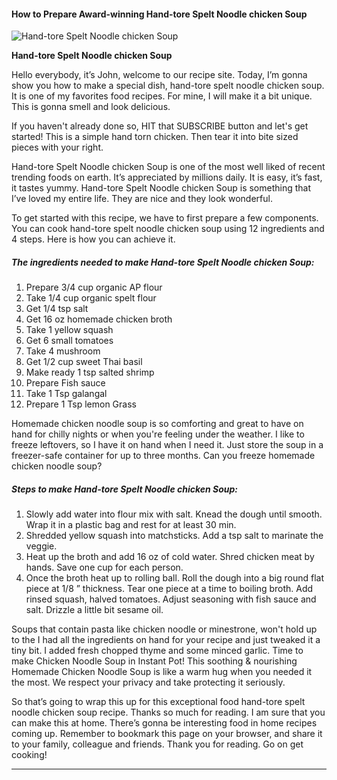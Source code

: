             

#### How to Prepare Award-winning Hand-tore Spelt Noodle chicken Soup

![Hand-tore Spelt Noodle chicken Soup](https://img-global.cpcdn.com/recipes/92e9287d43ec47fb/751x532cq70/hand-tore-spelt-noodle-chicken-soup-recipe-main-photo.jpg)

**Hand-tore Spelt Noodle chicken Soup**

Hello everybody, it’s John, welcome to our recipe site. Today, I’m gonna show you how to make a special dish, hand-tore spelt noodle chicken soup. It is one of my favorites food recipes. For mine, I will make it a bit unique. This is gonna smell and look delicious.

If you haven't already done so, HIT that SUBSCRIBE button and let's get started! This is a simple hand torn chicken. Then tear it into bite sized pieces with your right.

Hand-tore Spelt Noodle chicken Soup is one of the most well liked of recent trending foods on earth. It’s appreciated by millions daily. It is easy, it’s fast, it tastes yummy. Hand-tore Spelt Noodle chicken Soup is something that I’ve loved my entire life. They are nice and they look wonderful.

To get started with this recipe, we have to first prepare a few components. You can cook hand-tore spelt noodle chicken soup using 12 ingredients and 4 steps. Here is how you can achieve it.

##### The ingredients needed to make Hand-tore Spelt Noodle chicken Soup:

1.  Prepare 3/4 cup organic AP flour
2.  Take 1/4 cup organic spelt flour
3.  Get 1/4 tsp salt
4.  Get 16 oz homemade chicken broth
5.  Take 1 yellow squash
6.  Get 6 small tomatoes
7.  Take 4 mushroom
8.  Get 1/2 cup sweet Thai basil
9.  Make ready 1 tsp salted shrimp
10.  Prepare Fish sauce
11.  Take 1 Tsp galangal
12.  Prepare 1 Tsp lemon Grass

Homemade chicken noodle soup is so comforting and great to have on hand for chilly nights or when you're feeling under the weather. I like to freeze leftovers, so I have it on hand when I need it. Just store the soup in a freezer-safe container for up to three months. Can you freeze homemade chicken noodle soup?

##### Steps to make Hand-tore Spelt Noodle chicken Soup:

1.  Slowly add water into flour mix with salt. Knead the dough until smooth. Wrap it in a plastic bag and rest for at least 30 min.
2.  Shredded yellow squash into matchsticks. Add a tsp salt to marinate the veggie.
3.  Heat up the broth and add 16 oz of cold water. Shred chicken meat by hands. Save one cup for each person.
4.  Once the broth heat up to rolling ball. Roll the dough into a big round flat piece at 1/8 ” thickness. Tear one piece at a time to boiling broth. Add rinsed squash, halved tomatoes. Adjust seasoning with fish sauce and salt. Drizzle a little bit sesame oil.

Soups that contain pasta like chicken noodle or minestrone, won't hold up to the I had all the ingredients on hand for your recipe and just tweaked it a tiny bit. I added fresh chopped thyme and some minced garlic. Time to make Chicken Noodle Soup in Instant Pot! This soothing & nourishing Homemade Chicken Noodle Soup is like a warm hug when you needed it the most. We respect your privacy and take protecting it seriously.

So that’s going to wrap this up for this exceptional food hand-tore spelt noodle chicken soup recipe. Thanks so much for reading. I am sure that you can make this at home. There’s gonna be interesting food in home recipes coming up. Remember to bookmark this page on your browser, and share it to your family, colleague and friends. Thank you for reading. Go on get cooking!

* * *